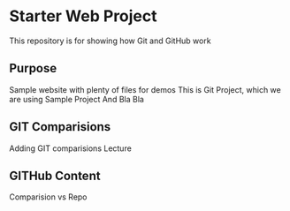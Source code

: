 # Starter Web Project

This repository is for showing how Git and GitHub work

## Purpose

Sample website with plenty of files for demos
This is Git Project, which we are using Sample Project
And Bla Bla
## GIT Comparisions
Adding GIT comparisions Lecture
## GITHub Content
Comparision vs Repo 
